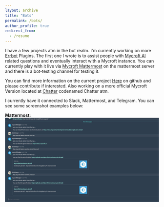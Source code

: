 ```yaml
---
layout: archive
title: "Bots"
permalink: /bots/
author_profile: true
redirect_from:
  - /resume
---
```


I have a few projects atm in the bot realm.  I'm currently working on more <a href="https://errbot.io">Errbot</a> Plugins.  The first one I wrote is to assist people with <a href="https://mycroft.ai">Mycroft AI</a> related questions and eventually interact with a Mycroft instance.  You can currently play with it live via [Mycroft Mattermost](https://chat.mycroft.ai) on the mattermost server and there is a bot-testing channel for testing it.

You can find more information on the current project <a href="https://github.com/btotharye/err-mycroft">Here</a> on github and please contribute if interested.  Also working on a more official Mycroft Version located at [Chatter](https://github.com/MycroftAI/chatter) codenamed Chatter atm.

I currently have it connected to Slack, Mattermost, and Telegram.  You can see some screenshot examples below:

<b>Mattermost:</b> <img src="/images/mattermost_bot.jpg">

